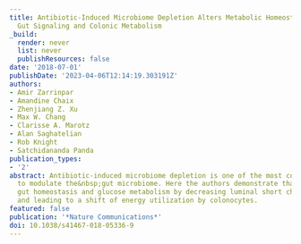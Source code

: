 ```yaml
---
title: Antibiotic-Induced Microbiome Depletion Alters Metabolic Homeostasis by Affecting
  Gut Signaling and Colonic Metabolism
_build:
  render: never
  list: never
  publishResources: false
date: '2018-07-01'
publishDate: '2023-04-06T12:14:19.303191Z'
authors:
- Amir Zarrinpar
- Amandine Chaix
- Zhenjiang Z. Xu
- Max W. Chang
- Clarisse A. Marotz
- Alan Saghatelian
- Rob Knight
- Satchidananda Panda
publication_types:
- '2'
abstract: Antibiotic-induced microbiome depletion is one of the most common approaches
  to modulate the&nbsp;gut microbiome. Here the authors demonstrate that it affects
  gut homeostasis and glucose metabolism by decreasing luminal short chain fatty acids
  and leading to a shift of energy utilization by colonocytes.
featured: false
publication: '*Nature Communications*'
doi: 10.1038/s41467-018-05336-9
---
```



